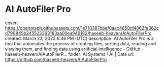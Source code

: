 # AI AutoFiler Pro

cover: https://opengraph.githubassets.com/1e718387bbef0aac4850cf4862fe362cd799845b245523363183aa00ea949182/haseeb-heaven/AIAutoFilerPro
created: March 23, 2023 6:46 PM (UTC)
description: AI AutoFiler Pro is a tool that automates the process of creating files, sorting data, reading and viewing them, and finding data using artificial intelligence - GitHub - haseeb-heaven/AIAutoFilerP...
folder: AI Systems / AI | Data
url: https://github.com/haseeb-heaven/AIAutoFilerPro